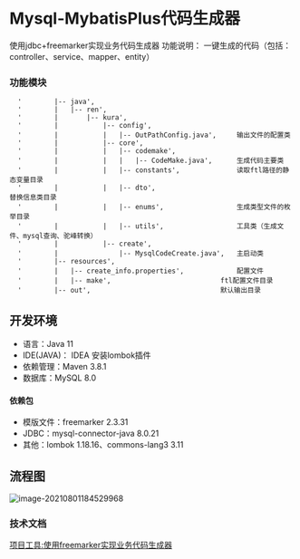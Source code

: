 # Mysql-MybatisPlus代码生成器
使用jdbc+freemarker实现业务代码生成器
功能说明： 一键生成的代码（包括：controller、service、mapper、entity）

### 功能模块

```
  '        |-- java',
  '        |   |-- ren',
  '        |       |-- kura',
  '        |           |-- config',
  '        |           |   |-- OutPathConfig.java',     输出文件的配置类
  '        |           |-- core',				
  '        |           |   |-- codemake',
  '        |           |   |   |-- CodeMake.java',      生成代码主要类
  '        |           |   |-- constants',              读取ftl路径的静态变量目录
  '        |           |   |-- dto',										替换信息类目录
  '        |           |   |-- enums',                  生成类型文件的枚举目录
  '        |           |   |-- utils',                  工具类（生成文件、mysql查询、驼峰转换）
  '        |           |-- create',
  '        |               |-- MysqlCodeCreate.java',   主启动类
  '        |-- resources',
  '        |   |-- create_info.properties',             配置文件
  '        |   |-- make',	                        ftl配置文件目录
  '        |-- out',                                默认输出目录
```

## 开发环境

- 语言：Java 11
- IDE(JAVA)： IDEA 安装lombok插件
- 依赖管理：Maven 3.8.1
- 数据库：MySQL 8.0

#### 依赖包

- 模版文件：freemarker 2.3.31
- JDBC：mysql-connector-java 8.0.21
- 其他：lombok 1.18.16、commons-lang3 3.11

## 流程图

 ![image-20210801184529968](https://www.kura.ren/upload/2021/08/image-20210801184529968-5736ce5323fc46679d06bc6c65ef25c4.png)

### 技术文档 
[项目工具:使用freemarker实现业务代码生成器](https://www.kura.ren/archives/codeCreate)









